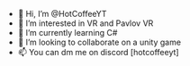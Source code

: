 - 👋 Hi, I’m @HotCoffeeYT
- 👀 I’m interested in VR and Pavlov VR
- 🌱 I’m currently learning C#
- 💞️ I’m looking to collaborate on a unity game
- 📫 You can dm me on discord [hotcoffeeyt]
